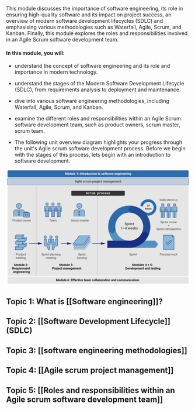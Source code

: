 This module discusses the importance of software engineering, its role in ensuring high-quality software and its impact on project success, an overview of modern software development lifecycles (SDLC) and emphasising various methodologies such as Waterfall, Agile, Scrum, and Kanban. Finally, this module explores the roles and responsibilities involved in an Agile Scrum software development team.

#### In this module, you will:

- understand the concept of software engineering and its role and importance in modern technology.
- understand the stages of the Modern Software Development Lifecycle (SDLC), from requirements analysis to deployment and maintenance.
- dive into various software engineering methodologies, including Waterfall, Agile, Scrum, and Kanban.
- examine the different roles and responsibilities within an Agile Scrum software development team, such as product owners, scrum master, scrum team.

- The following unit overview diagram highlights your progress through the unit's Agile scrum software development process. Before we begin with the stages of this process, lets begin with an introduction to software development.

![](../public/f5b0d7826b373e02d2029fc0db588a22.png)

## Topic 1: What is [[Software engineering]]?

## Topic 2: [[Software Development Lifecycle]] (SDLC)

## Topic 3: [[software engineering methodologies]]

## Topic 4: [[Agile scrum project management]]

## Topic 5: [[Roles and responsibilities within an Agile scrum software development team]]